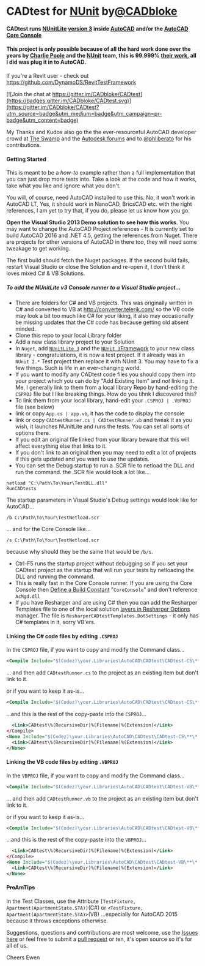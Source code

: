 # CADtest for [NUnit](http://www.nunit.org/)  by[@CADbloke](http://CADbloke.com)
#### CADtest runs [NUnitLite](http://www.nunit.org/index.php?p=nunitlite&r=3.0) [version 3](https://www.nuget.org/packages/NUnitLite) inside [AutoCAD](http://www.autodesk.com/products/autocad/overview) and/or the [AutoCAD Core Console](http://through-the-interface.typepad.com/through_the_interface/2012/02/the-autocad-2013-core-console.html)
#### This project is only possible because of all the hard work done over the years by [Charlie Poole](http://www.charliepoole.org/) and the [NUnit](http://www.nunit.org/) team, this is 99.999% [their work](https://github.com/nunit), all I did was plug it in to AutoCAD.

If you're a Revit user - check out https://github.com/DynamoDS/RevitTestFramework

[![Join the chat at https://gitter.im/CADbloke/CADtest](https://badges.gitter.im/CADbloke/CADtest.svg)](https://gitter.im/CADbloke/CADtest?utm_source=badge&utm_medium=badge&utm_campaign=pr-badge&utm_content=badge)

My Thanks and Kudos also go the the ever-resourceful AutoCAD developer crowd at [The Swamp](http://www.theswamp.org/index.php) and the [Autodesk forums](http://forums.autodesk.com/t5/net/bd-p/152) and to [@phliberato](https://github.com/phliberato) for his contributions.

#### Getting Started
This is meant to be a *how-to* example rather than a full implementation that you can just drop more tests into. Take a look at the code and how it works, take what you like and ignore what you don't.

You will, of course, need AutoCAD installed to use this. No, it won't work in AutoCAD LT,
Yes, it should work in NanoCAD, BricsCAD etc. with the right references, I am yet to try that, if you do, please let us know how you go.

**Open the Visual Studio 2013 Demo solution to see how this works**.
You may want to change the AutoCAD Project references - It is currently set to build AutoCAD 2016 and .NET 4.5, getting the references from Nuget. There are projects for other versions of AutoCAD in there too, they will need some tweakage to get working.

The first build should fetch the Nuget packages. If the second build fails, restart Visual Studio or close the Solution and re-open it, I don't think it loves mixed C# & VB Solutions.

##### To add the NUnitLite v3 Console runner to a Visual Studio project...
 - There are folders for C# and VB projects. This was originally written in C# and converted to VB at http://converter.telerik.com/ so the VB code may look a bit too much like C# for your liking, it also may occasionally be missing updates that the C# code has because getting old absent minded.
 - Clone this repo to your local Library folder
 - Add a new class library project to your Solution
 -  In `Nuget`, add [`NUnitLite 3`](https://www.nuget.org/packages/NUnitLite) and the [`NUnit 3`Framework](https://www.nuget.org/packages/NUnit) to your new class library - congratulations, it is now a test project. If it already was an `NUnit 2.*` Test project then replace it with NUnit 3. You may have to fix a few things. Such is life in an ever-changing world.
 - If you want to modify any CADtest code files you should copy them into your project which you can do by "Add Existing Item" and *not* linking it. Me, I generally link to them from a local library Repo by hand-editing the `CSPROJ` file but I like breaking things. How do you tihnk I discovered this?
 -  To link them from your local library, hand-edit your `.CSPROJ | .VBPROJ` file (see below) 
 -  link or copy `App.cs | app.vb`, it has the code to display the console
 - link or copy `CADtestRunner.cs | CADtestRunner.vb` and tweak it as you wish, it launches NUnitLite and runs the tests. You can set all sorts of options there. 
 - If you edit an original file linked from your library beware that this will affect everything else that links to it.
 -  If you don't link to an original then you may need to edit a lot of projects if this gets updated and you want to use the updates.
 -  You can set the Debug startup to run a .SCR file to netload the DLL and run the command. the .SCR file would look a lot like...
```
netload "C:\Path\To\Your\TestDLL.dll"
RunCADtests
```
The startup parameters in Visual Studio's Debug settings would look like for AutoCAD...
```
/b C:\Path\To\Your\TestNetload.scr
```
... and for the Core Console like...
```
/s C:\Path\To\Your\TestNetload.scr
```
 because why should they be the same that would be `/b/s`.
 
 -  Ctrl-F5 runs the startup project without debugging so if you set your CADtest project as the startup that will run your tests by netloading the DLL and running the command.
 - This is really fast in the Core Console runner. If you are using the Core Console then [Define a Build Constant](https://www.google.com.au/search?q=C%23+Define+a+Build+Constant) "`CoreConsole`" and don't reference `AcMgd.dll`
 - If you have Resharper and are using C# then you can add the Resharper Templates file to one of the local solution [layers in Resharper Options](https://www.jetbrains.com/resharper/help/Sharing_Configuration_Options.html) manager. The file is `ResharperCADtestTemplates.DotSettings` - it only has C# templates in it, sorry VB'ers.

#### Linking the C# code files by editing `.CSPROJ`
In the `CSPROJ` file, if you want to copy and modify the Command class...

```xml
<Compile Include="$(Codez)\your.Libraries\AutoCAD\CADtest\CADtest-CS\**\*.cs" Exclude = "\CADtestRunner.cs>
```
... and then add `CADtestRunner.cs` to the project as an existing item but don't link to it.

or if you want to keep it as-is...

```xml
<Compile Include="$(Codez)\your.Libraries\AutoCAD\CADtest\CADtest-CS\**\*.cs">
```

...and this is the rest of the copy-paste into the `CSPROJ`...
```xml
  <Link>CADtest\%(RecursiveDir)%(Filename)%(Extension)</Link>
</Compile>
<None Include="$(Codez)\your.Libraries\AutoCAD\CADtest\CADtest-CS\**\*.txt">
  <Link>CADtest\%(RecursiveDir)%(Filename)%(Extension)</Link>
</None>
```

#### Linking the VB code files by editing `.VBPROJ`
In the `VBPROJ` file, if you want to copy and modify the Command class...

```xml
<Compile Include="$(Codez)\your.Libraries\AutoCAD\CADtest\CADtest-VB\**\*.vb" Exclude = "\CADtestRunner.vb>
```
... and then add `CADtestRunner.vb` to the project as an existing item but don't link to it.

or  if you want to keep it as-is...

```xml
<Compile Include="$(Codez)\your.Libraries\AutoCAD\CADtest\CADtest-VB\**\*.vb">
```

...and this is the rest of the copy-paste into the `VBPROJ`...
```xml
  <Link>CADtest\%(RecursiveDir)%(Filename)%(Extension)</Link>
</Compile>
<None Include="$(Codez)\your.Libraries\AutoCAD\CADtest\CADtest-VB\**\*.txt">
  <Link>CADtest\%(RecursiveDir)%(Filename)%(Extension)</Link>
</None>
```
#### ~~Pro~~AmTip~~s~~
In the Test Classes, use the Attribute `[TestFixture, Apartment(ApartmentState.STA)]`(C#) or `<TestFixture, Apartment(ApartmentState.STA)>`(VB) ...especially for AutoCAD 2015 because it throws exceptions otherwise. 

Suggestions, questions and contributions are most welcome, use the [Issues here](https://github.com/CADbloke/CADtest/issues) or feel free to submit a [pull request](https://help.github.com/articles/using-pull-requests/) or ten, it's open source so it's for all of us.

Cheers
Ewen
